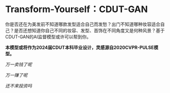 # Transform-Yourself：CDUT-GAN
你是否还在为美发前不知道哪款发型适合自己而发愁？出门不知道哪种妆容适合自己？是否还想知道你自己不同的妆容、发型、首饰在不同角度又是何种风景？基于CDUT-GAN的AI监督模型或许可以帮到你。

**本模型或将作为2024届CDUT本科毕业设计，灵感源自2020CVPR-PULSE模型。**

*万一卖钱了呢*

*万一赚了呢*

*还不来投资吗*
